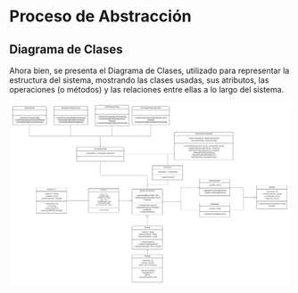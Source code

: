 # Proceso de Abstracción

## **Diagrama de Clases**

Ahora bien, se presenta el Diagrama de Clases, utilizado para representar la estructura del sistema, mostrando las clases usadas, sus atributos, las operaciones (o métodos) y las relaciones entre ellas a lo largo del sistema.

![Diagrama de Clases](https://github.com/JosuehCA/OOP_Team2/blob/SegundaRevision/images/Diagrama%20de%20Clases.png)

